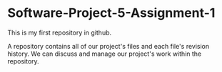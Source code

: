# Software-Project-5-Assignment-1
This is my first repository in github.

A repository contains all of our project's files and each file's revision history. We can discuss and manage our project's work within the repository.
